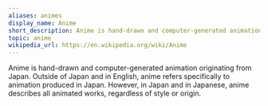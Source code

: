 ```yaml
---
aliases: animes
display_name: Anime
short_description: Anime is hand-drawn and computer-generated animation originating from Japan.
topic: anime
wikipedia_url: https://en.wikipedia.org/wiki/Anime
---
```

Anime is hand-drawn and computer-generated animation originating from Japan. Outside of Japan and in English, anime refers specifically to animation produced in Japan. However, in Japan and in Japanese, anime describes all animated works, regardless of style or origin.

